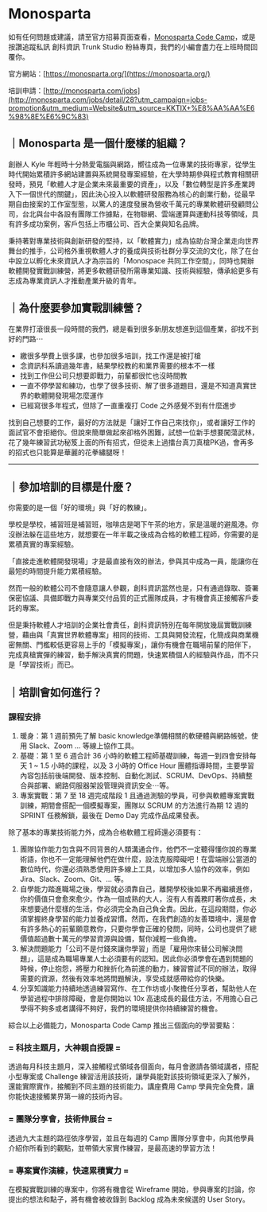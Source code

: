 
<!--

**Here are some ideas to get you started:**

🙋‍♀️ A short introduction - what is your organization all about?
🌈 Contribution guidelines - how can the community get involved?
👩‍💻 Useful resources - where can the community find your docs? Is there anything else the community should know?
🍿 Fun facts - what does your team eat for breakfast?
🧙 Remember, you can do mighty things with the power of [Markdown](https://docs.github.com/github/writing-on-github/getting-started-with-writing-and-formatting-on-github/basic-writing-and-formatting-syntax)
-->

# Monosparta 

如有任何問題或建議，請至官方招募頁面查看，[Monosparta Code Camp](http://monosparta.org/)，或是按讚追蹤私訊 創科資訊 Trunk Studio 粉絲專頁，我們的小編會盡力在上班時間回覆你。

官方網站：[https://monosparta.org/](https://monosparta.org/)

培訓申請：[http://monosparta.com/jobs](http://monosparta.com/jobs/detail/28?utm_campaign=jobs-promotion&utm_medium=Website&utm_source=KKTIX+%E8%AA%AA%E6%98%8E%E6%9C%83)

## **｜Monosparta 是一個什麼樣的組織？**

創辦人 Kyle 年輕時十分熱愛電腦與網路，嚮往成為一位專業的技術專家，從學生時代開始累積許多網站建置與系統開發專案經驗，在大學時期參與程式教育相關研發時，預見「軟體人才是企業未來最重要的資產」，以及「數位轉型是許多產業跨入下一個世代的關鍵」，因此決心投入以軟體研發服務為核心的創業行動，從最早期自由接案的工作室型態，以驚人的速度發展為營收千萬元的專業軟體研發顧問公司，台北與台中各設有團隊工作據點，在物聯網、雲端運算與運動科技等領域，具有許多成功案例，客戶包括上市櫃公司、百大企業與知名品牌。

秉持著對專業技術與創新研發的堅持，以「軟體實力」成為協助台灣企業走向世界舞台的推手，公司格外重視軟體人才的養成與技術社群分享交流的文化，除了在台中設立以孵化未來資訊人才為宗旨的「Monospace 共同工作空間」，同時也開辦軟體開發實戰訓練營，將更多軟體研發所需專業知識、技術與經驗，傳承給更多有志成為專業資訊人才推動產業升級的青年。

## **｜為什麼要參加實戰訓練營？**

在業界打滾很長一段時間的我們，總是看到很多新朋友想進到這個產業，卻找不到好的門路⋯

- 繳很多學費上很多課，也參加很多培訓，找工作還是被打槍
- 念資訊科系讀過幾年書，結果學校教的和業界需要的根本不一樣
- 找到工作但公司只想要即戰力，前輩都很忙也沒時間教
- 一直不停學習和練功，也學了很多技術、解了很多道題目，還是不知道真實世界的軟體開發現場怎麼運作
- 已經寫很多年程式，但除了一直重複打 Code 之外感覺不到有什麼進步

找到自己想要的工作，最好的方法就是「讓好工作自己來找你」，或者讓好工作的面試官不會拒絕你。但說來簡單做起來卻格外困難，試想一位新手想要闖蕩武林，花了幾年練習武功秘笈上面的所有招式，但從未上過擂台真刀真槍PK過，會再多的招式也只能算是華麗的花拳繡腿呀！

***


## **｜參加培訓的目標是什麼？**

你需要的是一個「好的環境」與「好的教練」。

學校是學校，補習班是補習班，咖啡店是喝下午茶的地方，家是溫暖的避風港。你沒辦法躲在這些地方，就想要在一年半載之後成為合格的軟體工程師，你需要的是累積真實的專案經驗。

「直接走進軟體開發現場」才是最直接有效的辦法，參與其中成為一員，能讓你在最短的時間提升能力累積經驗。

然而一般的軟體公司不會隨意讓人參觀，創科資訊當然也是，只有通過錄取、簽署保密協議、具備即戰力與專業交付品質的正式團隊成員，才有機會真正接觸客戶委託的專案。

但是秉持軟體人才培訓的企業社會責任，創科資訊特別在每年開放幾屆實戰訓練營，藉由與「真實世界軟體專案」相同的技術、工具與開發流程，化簡成與商業機密無關、門檻較低更容易上手的「模擬專案」，讓你有機會在職場前輩的陪伴下，完成真槍實彈的練習，動手解決真實的問題，快速累積個人的經驗與作品，而不只是「學習技術」而已。

## **｜培訓會如何進行？**

### **課程安排**

1. 暖身：第 1 週前預先了解 basic knowledge準備相關的軟硬體與網路帳號，使用 Slack、Zoom ... 等線上協作工具。
2. 基礎：第 1 至 6 週合計 36 小時的軟體工程師基礎訓練，每週一到四會安排每天 1 ~ 1.5 小時的課程，以及 3 小時的 Office Hour 團體指導時間，主要學習內容包括前後端開發、版本控制、自動化測試、SCRUM、DevOps、持續整合與部署、網路伺服器架設管理與資訊安全⋯等。
3. 專案實戰：第 7 至 18 週完成階段 1 且通過測驗的學員，可參與軟體專案實戰訓練，期間會搭配一個模擬專案，團隊以 SCRUM 的方法進行為期 12 週的 SPRINT 任務解鎖，最後在 Demo Day 完成作品成果發表。

除了基本的專業技術能力外，成為合格軟體工程師還必須要有：

1. 團隊協作能力包含與不同背景的人類溝通合作，他們不一定聽得懂你說的專業術語，你也不一定能理解他們在做什麼，設法克服障礙吧！在雲端辦公當道的數位時代，你還必須熟悉使用許多線上工具，以增加多人協作的效率，例如 Jira、Slack、Zoom、Git、... 等。
2. 自學能力踏進職場之後，學習就必須靠自己，離開學校後如果不再繼續進修，你的價值只會愈來愈少。作為一個成熟的大人，沒有人有義務盯著你成長，未來想要過什麼樣的生活，你必須完全為自己負全責。因此，在這段期間，你必須掌握終身學習的能力並養成習慣。然而，在我們創造的友善環境中，還是會有許多熱心的前輩願意教你，只要你學會正確的發問，同時，公司也提供了總價值超過數十萬元的學習資源與設備，幫你減輕一些負擔。
3. 解決問題能力「公司不是付錢來讓你學習」而是「雇用你來替公司解決問題」，這是成為職場專業人士必須要有的認知。因此你必須學會在遇到問題的時候，停止抱怨，將壓力和挫折化為前進的動力，練習嘗試不同的辦法，取得需要的資源，然後有效率地將問題解決，享受成就感帶給你的快樂。
4. 分享知識能力持續地透過練習寫作、在工作坊或小聚擔任分享者，幫助他人在學習過程中排除障礙，會是你開始以 10x 高速成長的最佳方法，不用擔心自己學得不夠多或者講得不夠好，我們的環境提供你持續練習的機會。

綜合以上必備能力，Monosparta Code Camp 推出三個面向的學習要點：

### **= 科技主題月，大神親自授課 =**

透過每月科技主題月，深入接觸程式領域各個面向，每月會邀請各領域講者，搭配小型專案或 Challenge 練習活用該技術，讓學員能對該技術領域更深入了解外，還能實際實作，接觸到不同主題的技術能力。講座費用 Camp 學員完全免費，讓你能快速接觸業界第一線的技術內容。

### **= 團隊分享會，技術伸展台 =**

透過九大主題的路徑依序學習，並且在每週的 Camp 團隊分享會中，向其他學員介紹你所看到的觀點，並帶領大家實作練習，是最高速的學習方法！

### **= 專案實作演練，快速累積實力 =**

在模擬實戰訓練的專案中，你將有機會從 Wireframe 開始，參與專案的討論，你提出的想法和點子，將有機會被收錄到 Backlog 成為未來候選的 User Story。

